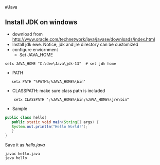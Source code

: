 #Java
## Install JDK on windows
* download from http://www.oracle.com/technetwork/java/javase/downloads/index.html
* Install jdk ewe. Notice, jdk and jre directory can be customized 
* configure enviornment
   * Set JAVA_HOME
```
setx JAVA_HOME "C:\dev\Java\jdk-13"  # set jdk home
```
  * PATH 
```
   setx PATH "%PATH%;%JAVA_HOME%\bin"
```
  * CLASSPATH: make sure class path is included
```
    setx CLASSPATH ";%JAVA_HOME%\bin;%JAVA_HOME%\jre\bin"
 ```
    

* Sample

 ```java
 public class hello{
    public static void main(String[] args) {
    System.out.println("Hello World!");
    }
}
 ```
 
Save it as *hello.java*
```
javac hello.java
java hello
```
